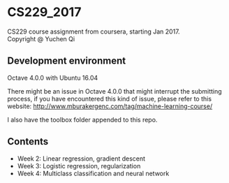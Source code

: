 # CS229_2017
CS229 course assignment from coursera, starting Jan 2017.  
Copyright @ Yuchen Qi

## Development environment
Octave 4.0.0 with Ubuntu 16.04 

There might be an issue in Octave 4.0.0 that might interrupt the submitting process, if you have encountered this kind of issue, please refer to this website:
http://www.mburakergenc.com/tag/machine-learning-course/

I also have the toolbox folder appended to this repo.

## Contents
- Week 2: Linear regression, gradient descent
- Week 3: Logistic regression, regularization
- Week 4: Multiclass classification and neural network
